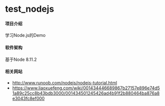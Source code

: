 # test_nodejs

#### 项目介绍
学习Node.js的Demo

#### 软件架构
基于Node 8.11.2

#### 相关网站
- http://www.runoob.com/nodejs/nodejs-tutorial.html
- https://www.liaoxuefeng.com/wiki/001434446689867b27157e896e74d51a89c25cc8b43bdb3000/001434501245426ad4b91f2b880464ba876a8e3043fc8ef000